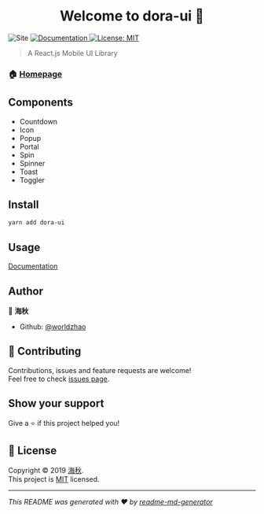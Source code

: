 <h1 align="center">Welcome to dora-ui 👋</h1>
<p>
  <img alt="Site" src="https://api.netlify.com/api/v1/badges/dfb73836-3b67-4c85-922a-aca4b9122c89/deploy-status" />
  <a href="https://dora-ui.netlify.com">
    <img alt="Documentation" src="https://img.shields.io/badge/documentation-yes-brightgreen.svg" target="_blank" />
  </a>
  <a href="https://github.com/worldzhao/dora-ui/blob/master/LICENSE">
    <img alt="License: MIT" src="https://img.shields.io/badge/License-MIT-yellow.svg" target="_blank" />
  </a>
</p>

> A React.js Mobile UI Library

### 🏠 [Homepage](https://dora-ui.now.sh/)

## Components

- Countdown
- Icon
- Popup
- Portal
- Spin
- Spinner
- Toast
- Toggler

## Install

```sh
yarn add dora-ui
```

## Usage

[Documentation](https://dora-ui.now.sh/)

## Author

👤 **海秋**

- Github: [@worldzhao](https://github.com/worldzhao)

## 🤝 Contributing

Contributions, issues and feature requests are welcome!<br />Feel free to check [issues page](https://github.com/worldzhao/dora-ui/issues).

## Show your support

Give a ⭐️ if this project helped you!

## 📝 License

Copyright © 2019 [海秋](https://github.com/worldzhao).<br />
This project is [MIT](https://github.com/worldzhao/dora-ui/blob/master/LICENSE) licensed.

---

_This README was generated with ❤️ by [readme-md-generator](https://github.com/kefranabg/readme-md-generator)_
